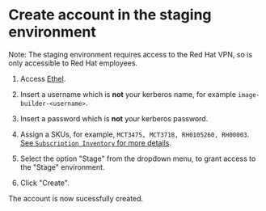 # Create account in the staging environment

Note: The staging environment requires access to the Red Hat VPN, so is only accessible to Red Hat employees.

1. Access [Ethel](http://account-manager-stage.app.eng.rdu2.redhat.com/#create).

2. Insert a username which is **not** your kerberos name, for example `image-builder-<username>`.

3. Insert a password which is **not** your kerberos password.

4. Assign a SKUs, for example, `MCT3475, MCT3718, RH0105260, RH00003`. [See `Subscription Inventory` for more details](https://access.redhat.com/management/subscriptions).

5. Select the option "Stage" from the dropdown menu, to grant access to the "Stage" environment.

6. Click "Create".

The account is now sucessfully created.
